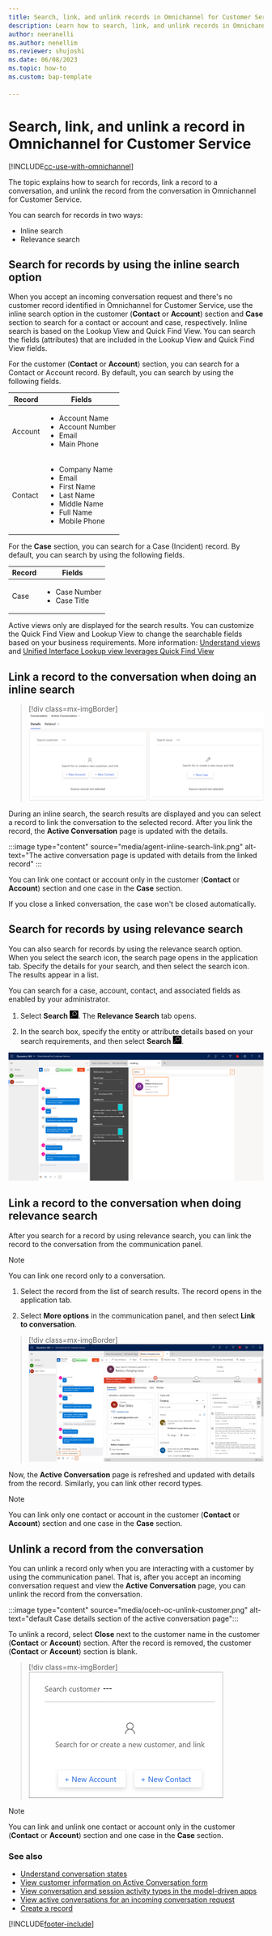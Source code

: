 ```yaml
---
title: Search, link, and unlink records in Omnichannel for Customer Service
description: Learn how to search, link, and unlink records in Omnichannel for Customer Service. Also learn how to link records to conversations.
author: neeranelli
ms.author: nenellim
ms.reviewer: shujoshi
ms.date: 06/08/2023
ms.topic: how-to
ms.custom: bap-template

---
```


# Search, link, and unlink a record in Omnichannel for Customer Service

[!INCLUDE[cc-use-with-omnichannel](../includes/cc-use-with-omnichannel.md)]

The topic explains how to search for records, link a record to a conversation, and unlink the record from the conversation in Omnichannel for Customer Service.

You can search for records in two ways:

- Inline search
- Relevance search

## Search for records by using the inline search option

When you accept an incoming conversation request and there's no customer record identified in Omnichannel for Customer Service, use the inline search option in the customer (**Contact** or **Account**) section and **Case** section to search for a contact or account and case, respectively. Inline search is based on the Lookup View and Quick Find View. You can search the fields (attributes) that are included in the Lookup View and Quick Find View fields.

For the customer (**Contact** or **Account**) section, you can search for a Contact or Account record. By default, you can search by using the following fields.

|Record |Fields|
|----------|----------|
|Account| <ul> <li>Account Name</li> <li>Account Number</li> <li>Email</li> <li>Main Phone</li> </ul>  |
|Contact| <ul> <li>Company Name </li> <li>Email</li> <li>First Name</li> <li>Last Name</li> <li>Middle Name</li> <li>Full Name</li> <li>Mobile Phone</li> </ul>|

For the **Case** section, you can search for a Case (Incident) record. By default, you can search by using the following fields.

|Record |Fields|
|--- |--- |
|Case| <ul> <li>Case Number</li> <li>Case Title</li> </ul>|

Active views only are displayed for the search results. You can customize the Quick Find View and Lookup View to change the searchable fields based on your business requirements. More information: [Understand views](/dynamics365/customer-engagement/customize/create-edit-views) and [Unified Interface Lookup view leverages Quick Find View](https://blogs.msdn.microsoft.com/crm/2018/11/02/unified-interface-lookup-now-leverages-quick-find-view/)

## Link a record to the conversation when doing an inline search

> [!div class=mx-imgBorder]
> ![Customer and Case sections are blank when there are no records.](media/customer-summary-create-record.PNG "Customer and Case sections are blank when there are no records")

During an inline search, the search results are displayed and you can select a record to link the conversation to the selected record. After you link the record, the **Active Conversation** page is updated with the details.

   :::image type="content" source="media/agent-inline-search-link.png" alt-text="The active conversation page is updated with details from the linked record" :::

You can link one contact or account only in the customer (**Contact** or **Account**) section and one case in the **Case** section.

If you close a linked conversation, the case won't be closed automatically.

## Search for records by using relevance search

You can also search for records by using the relevance search option. When you select the search icon, the search page opens in the application tab. Specify the details for your search, and then select the search icon. The results appear in a list.

You can search for a case, account, contact, and associated fields as enabled by your administrator.

1. Select **Search** ![Relevance Search icon.](media/oceh-oc-search-icon.png "Relevance Search icon"). The **Relevance Search** tab opens.  

2. In the search box, specify the entity or attribute details based on your search requirements, and then select **Search** ![Relevance Search icon.](media/oceh-oc-search-icon.png "Relevance Search icon").

![Search for a case record by using relevance search.](media/oceh-oc-search-record-case.png "Search for a case record by using relevance search")

## Link a record to the conversation when doing relevance search

After you search for a record by using relevance search, you can link the record to the conversation from the communication panel.

> [!NOTE]
> You can link one record only to a conversation.

1. Select the record from the list of search results. The record opens in the application tab.

2. Select **More options** in the communication panel, and then select **Link to conversation**.

> [!div class=mx-imgBorder]
> ![Select a record to link.](media/oceh-oc-select-record-link.png "Select a record to link")

Now, the **Active Conversation** page is refreshed and updated with details from the record. Similarly, you can link other record types.

> [!NOTE]
> You can link only one contact or account in the customer (**Contact** or **Account**) section and one case in the **Case** section.

## Unlink a record from the conversation

You can unlink a record only when you are interacting with a customer by using the communication panel. That is, after you accept an incoming conversation request and view the **Active Conversation** page, you can unlink the record from the conversation.

 :::image type="content" source="media/oceh-oc-unlink-customer.png" alt-text="default Case details section of the active conversation page"::: 


To unlink a record, select **Close** next to the customer name in the customer (**Contact** or **Account**) section. After the record is removed, the customer (**Contact** or **Account**) section is blank.

> [!div class=mx-imgBorder]
> ![Blank customer section after unlinking the record.](media/oceh-oc-unlinked-form.PNG "Blank customer section after unlinking the record")

> [!NOTE]
> You can link and unlink one contact or account only in the customer (**Contact** or **Account**) section and one case in the **Case** section.

### See also

- [Understand conversation states](oc-conversation-state.md)
- [View customer information on Active Conversation form](oc-customer-summary.md)
- [View conversation and session activity types in the model-driven apps](oc-view-activity-types.md)
- [View active conversations for an incoming conversation request](oc-view-customer-summary-incoming-conversation-request.md)
- [Create a record](oc-create-record.md)


[!INCLUDE[footer-include](../includes/footer-banner.md)]

